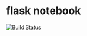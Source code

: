 # flask notebook

[![Build Status](https://travis-ci.org/jasonwlcx/flask_notebook.svg?branch=master)](https://travis-ci.org/jasonwlcx/flask_notebook)
